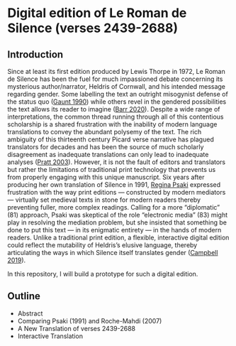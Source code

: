 # Digital edition of Le Roman de Silence (verses 2439-2688)

## Introduction

Since at least its first edition produced by Lewis Thorpe in 1972, Le Roman de Silence has been the fuel for much impassioned debate concerning its mysterious author/narrator, Heldris of Cornwall, and his intended message regarding gender. Some labelling the text an outright misogynist defense of the status quo ([Gaunt 1990](https://www.jstor.org/stable/43151718)) while others revel in the gendered possibilities the text allows its reader to imagine ([Barr 2020](http://doi.org/10.1353/art.2020.0000)). Despite a wide range of interpretations, the common thread running through all of this contentious scholarship is a shared frustration with the inability of modern language translations to convey the abundant polysemy of the text. The rich ambiguity of this thirteenth century Picard verse narrative has plagued translators for decades and has been the source of much scholarly disagreement as inadequate translations can only lead to inadequate analyses ([Pratt 2003](https://www.cambridge.org/core/books/abs/arthurian-literature-xix/humour-in-the-roman-de-silence/02FD0AF72178656EF472359574263262)). However, it is not the fault of editors and translators but rather the limitations of traditional print technology that prevents us from properly engaging with this unique manuscript. Six years after producing her own translation of Silence in 1991, [Regina Psaki](https://www.jstor.org/stable/27869256) expressed frustration with the way print editions — constructed by modern mediators — virtually set medieval texts in stone for modern readers thereby preventing fuller, more complex readings. Calling for a more “diplomatic” (81) approach, Psaki was skeptical of the role “electronic media” (83) might play in resolving the mediation problem, but she insisted that something be done to put this text — in its enigmatic entirety — in the hands of modern readers. Unlike a traditional print edition, a flexible, interactive digital edition could reflect the mutability of Heldris’s elusive language, thereby articulating the ways in which Silence itself translates gender ([Campbell 2019](https://doi.org/10.1215/10829636-7506510)).

In this repository, I will build a prototype for such a digital edition.

## Outline

- Abstract
- Comparing Psaki (1991) and Roche-Mahdi (2007)
- A New Translation of verses 2439-2688
- Interactive Translation


